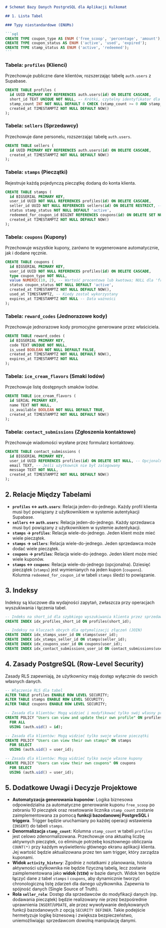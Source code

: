 ````markdown
# Schemat Bazy Danych PostgreSQL dla Aplikacji Kulkomat

## 1. Lista Tabel

### Typy niestandardowe (ENUMs)

```sql
CREATE TYPE coupon_type AS ENUM ('free_scoop', 'percentage', 'amount');
CREATE TYPE coupon_status AS ENUM ('active', 'used', 'expired');
CREATE TYPE stamp_status AS ENUM ('active', 'redeemed');
```
````

### Tabela: `profiles` (Klienci)

Przechowuje publiczne dane klientów, rozszerzając tabelę `auth.users` z Supabase.

```sql
CREATE TABLE profiles (
  id UUID PRIMARY KEY REFERENCES auth.users(id) ON DELETE CASCADE,
  short_id TEXT UNIQUE NOT NULL, -- Krótki, czytelny identyfikator dla sprzedawcy
  stamp_count INT NOT NULL DEFAULT 0 CHECK (stamp_count >= 0 AND stamp_count < 10), -- Zdenormalizowana liczba aktywnych pieczątek dla szybkiego odczytu
  created_at TIMESTAMPTZ NOT NULL DEFAULT NOW()
);
```

### Tabela: `sellers` (Sprzedawcy)

Przechowuje dane personelu, rozszerzając tabelę `auth.users`.

```sql
CREATE TABLE sellers (
  id UUID PRIMARY KEY REFERENCES auth.users(id) ON DELETE CASCADE,
  created_at TIMESTAMPTZ NOT NULL DEFAULT NOW()
);
```

### Tabela: `stamps` (Pieczątki)

Rejestruje każdą pojedynczą pieczątkę dodaną do konta klienta.

```sql
CREATE TABLE stamps (
  id BIGSERIAL PRIMARY KEY,
  user_id UUID NOT NULL REFERENCES profiles(id) ON DELETE CASCADE,
  seller_id UUID NOT NULL REFERENCES sellers(id) ON DELETE RESTRICT, -- Kto dodał pieczątkę
  status stamp_status NOT NULL DEFAULT 'active',
  redeemed_for_coupon_id BIGINT REFERENCES coupons(id) ON DELETE SET NULL, -- Na który kupon została wymieniona
  created_at TIMESTAMPTZ NOT NULL DEFAULT NOW()
);
```

### Tabela: `coupons` (Kupony)

Przechowuje wszystkie kupony, zarówno te wygenerowane automatycznie, jak i dodane ręcznie.

```sql
CREATE TABLE coupons (
  id BIGSERIAL PRIMARY KEY,
  user_id UUID NOT NULL REFERENCES profiles(id) ON DELETE CASCADE,
  type coupon_type NOT NULL,
  value NUMERIC(10, 2), -- Wartość procentowa lub kwotowa; NULL dla 'free_scoop'
  status coupon_status NOT NULL DEFAULT 'active',
  created_at TIMESTAMPTZ NOT NULL DEFAULT NOW(),
  used_at TIMESTAMPTZ, -- Kiedy został wykorzystany
  expires_at TIMESTAMPTZ NOT NULL -- Data ważności
);
```

### Tabela: `reward_codes` (Jednorazowe kody)

Przechowuje jednorazowe kody promocyjne generowane przez właściciela.

```sql
CREATE TABLE reward_codes (
  id BIGSERIAL PRIMARY KEY,
  code TEXT UNIQUE NOT NULL,
  is_used BOOLEAN NOT NULL DEFAULT FALSE,
  created_at TIMESTAMPTZ NOT NULL DEFAULT NOW(),
  expires_at TIMESTAMPTZ NOT NULL
);
```

### Tabela: `ice_cream_flavors` (Smaki lodów)

Przechowuje listę dostępnych smaków lodów.

```sql
CREATE TABLE ice_cream_flavors (
  id SERIAL PRIMARY KEY,
  name TEXT NOT NULL,
  is_available BOOLEAN NOT NULL DEFAULT TRUE,
  created_at TIMESTAMPTZ NOT NULL DEFAULT NOW()
);
```

### Tabela: `contact_submissions` (Zgłoszenia kontaktowe)

Przechowuje wiadomości wysłane przez formularz kontaktowy.

```sql
CREATE TABLE contact_submissions (
  id BIGSERIAL PRIMARY KEY,
  user_id UUID REFERENCES profiles(id) ON DELETE SET NULL, -- Opcjonalnie, jeśli użytkownik był zalogowany
  email TEXT, -- Jeśli użytkownik nie był zalogowany
  message TEXT NOT NULL,
  created_at TIMESTAMPTZ NOT NULL DEFAULT NOW()
);
```

## 2. Relacje Między Tabelami

- **`profiles` <-> `auth.users`**: Relacja jeden-do-jednego. Każdy profil klienta musi być powiązany z użytkownikiem w systemie autentykacji Supabase.
- **`sellers` <-> `auth.users`**: Relacja jeden-do-jednego. Każdy sprzedawca musi być powiązany z użytkownikiem w systemie autentykacji.
- **`stamps` -> `profiles`**: Relacja wiele-do-jednego. Jeden klient może mieć wiele pieczątek.
- **`stamps` -> `sellers`**: Relacja wiele-do-jednego. Jeden sprzedawca może dodać wiele pieczątek.
- **`coupons` -> `profiles`**: Relacja wiele-do-jednego. Jeden klient może mieć wiele kuponów.
- **`stamps` <-> `coupons`**: Relacja wiele-do-jednego (opcjonalna). Dziesięć pieczątek (`stamps`) jest wymienianych na jeden kupon (`coupons`). Kolumna `redeemed_for_coupon_id` w tabeli `stamps` śledzi to powiązanie.

## 3. Indeksy

Indeksy są kluczowe dla wydajności zapytań, zwłaszcza przy operacjach wyszukiwania i łączenia tabel.

```sql
-- Indeks na short_id dla szybkiego wyszukiwania klienta przez sprzedawcę
CREATE INDEX idx_profiles_short_id ON profiles(short_id);

-- Indeksy na kluczach obcych dla optymalizacji złączeń (JOIN)
CREATE INDEX idx_stamps_user_id ON stamps(user_id);
CREATE INDEX idx_stamps_seller_id ON stamps(seller_id);
CREATE INDEX idx_coupons_user_id ON coupons(user_id);
CREATE INDEX idx_contact_submissions_user_id ON contact_submissions(user_id);
```

## 4. Zasady PostgreSQL (Row-Level Security)

Zasady RLS zapewniają, że użytkownicy mają dostęp wyłącznie do swoich własnych danych.

```sql
-- Włączenie RLS dla tabel
ALTER TABLE profiles ENABLE ROW LEVEL SECURITY;
ALTER TABLE stamps ENABLE ROW LEVEL SECURITY;
ALTER TABLE coupons ENABLE ROW LEVEL SECURITY;

-- Zasada dla klientów: Mogą widzieć i modyfikować tylko swój własny profil
CREATE POLICY "Users can view and update their own profile" ON profiles
  FOR ALL
  USING (auth.uid() = id);

-- Zasada dla klientów: Mogą widzieć tylko swoje własne pieczątki
CREATE POLICY "Users can view their own stamps" ON stamps
  FOR SELECT
  USING (auth.uid() = user_id);

-- Zasada dla klientów: Mogą widzieć tylko swoje własne kupony
CREATE POLICY "Users can view their own coupons" ON coupons
  FOR SELECT
  USING (auth.uid() = user_id);
```

## 5. Dodatkowe Uwagi i Decyzje Projektowe

- **Automatyzacja generowania kuponów**: Logika biznesowa odpowiedzialna za automatyczne generowanie kuponu `free_scoop` po zebraniu 10 pieczątek oraz resetowanie licznika `stamp_count` zostanie zaimplementowana za pomocą **funkcji bazodanowej PostgreSQL i triggera**. Trigger będzie uruchamiany po każdej operacji wstawienia (`INSERT`) do tabeli `stamps`.
- **Denormalizacja `stamp_count`**: Kolumna `stamp_count` w tabeli `profiles` jest celowo zdenormalizowana. Przechowuje ona aktualną liczbę aktywnych pieczątek, co eliminuje potrzebę kosztownego obliczania `COUNT(*)` przy każdym wyświetleniu głównego ekranu aplikacji klienta. Jej wartość będzie aktualizowana przez ten sam trigger, który zarządza kuponami.
- **Widok `activity_history`**: Zgodnie z notatkami z planowania, historia aktywności użytkownika nie będzie fizyczną tabelą, lecz zostanie zaimplementowana jako **widok (`VIEW`)** w bazie danych. Widok ten będzie łączyć dane z tabel `stamps` i `coupons`, aby dynamicznie tworzyć chronologiczną listę zdarzeń dla danego użytkownika. Zapewnia to spójność danych (Single Source of Truth).
- **Rola `seller_role`**: Dostęp dla sprzedawców do modyfikacji danych (np. dodawania pieczątek) będzie realizowany nie przez bezpośrednie uprawnienia `INSERT`/`UPDATE`, ale przez wywoływanie dedykowanych funkcji bazodanowych z opcją `SECURITY DEFINER`. Takie podejście hermetyzuje logikę biznesową i zwiększa bezpieczeństwo, uniemożliwiając sprzedawcom dowolną manipulację danymi.

```

```
